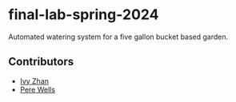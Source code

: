 # final-lab-spring-2024

Automated watering system for a five gallon bucket based garden.

## Contributors

- [Ivy Zhan](https://github.com/poisoni-v)
- [Pere Wells](https://github.com/c1m50c)